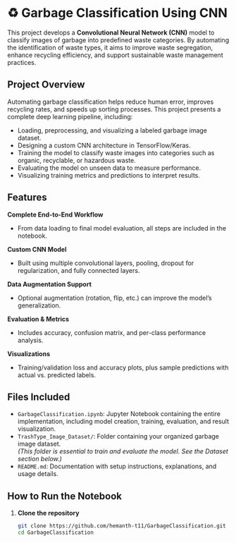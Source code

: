 # ♻ Garbage Classification Using CNN

This project develops a **Convolutional Neural Network (CNN)** model to classify images of garbage into predefined waste categories. By automating the identification of waste types, it aims to improve waste segregation, enhance recycling efficiency, and support sustainable waste management practices.



##  Project Overview

Automating garbage classification helps reduce human error, improves recycling rates, and speeds up sorting processes. This project presents a complete deep learning pipeline, including:
- Loading, preprocessing, and visualizing a labeled garbage image dataset.
- Designing a custom CNN architecture in TensorFlow/Keras.
- Training the model to classify waste images into categories such as organic, recyclable, or hazardous waste.
- Evaluating the model on unseen data to measure performance.
- Visualizing training metrics and predictions to interpret results.



##  Features

 **Complete End-to-End Workflow**  
 - From data loading to final model evaluation, all steps are included in the notebook.

 **Custom CNN Model**  
 - Built using multiple convolutional layers, pooling, dropout for regularization, and fully connected layers.

 **Data Augmentation Support**  
 - Optional augmentation (rotation, flip, etc.) can improve the model’s generalization.

 **Evaluation & Metrics**  
 - Includes accuracy, confusion matrix, and per-class performance analysis.

 **Visualizations**  
 - Training/validation loss and accuracy plots, plus sample predictions with actual vs. predicted labels.



##  Files Included

- `GarbageClassification.ipynb`: Jupyter Notebook containing the entire implementation, including model creation, training, evaluation, and result visualization.
- `TrashType_Image_Dataset/`: Folder containing your organized garbage image dataset.  
  *(This folder is essential to train and evaluate the model. See the Dataset section below.)*
- `README.md`: Documentation with setup instructions, explanations, and usage details.



##  How to Run the Notebook

1. **Clone the repository**
   ```bash
   git clone https://github.com/hemanth-t11/GarbageClassification.git
   cd GarbageClassification
